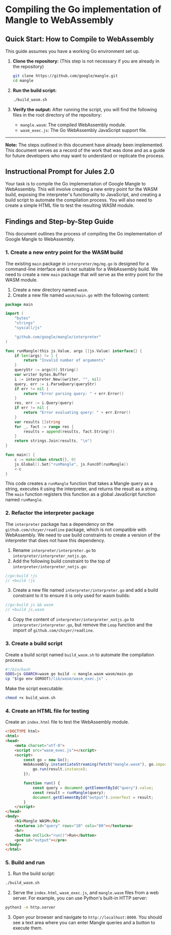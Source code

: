 # Compiling the Go implementation of Mangle to WebAssembly

## Quick Start: How to Compile to WebAssembly

This guide assumes you have a working Go environment set up.

1.  **Clone the repository:**
    (This step is not necessary if you are already in the repository)
    ```bash
    git clone https://github.com/google/mangle.git
    cd mangle
    ```

2.  **Run the build script:**
    ```bash
    ./build_wasm.sh
    ```

3.  **Verify the output:**
    After running the script, you will find the following files in the root directory of the repository:
    *   `mangle.wasm`: The compiled WebAssembly module.
    *   `wasm_exec.js`: The Go WebAssembly JavaScript support file.

---

**Note:** The steps outlined in this document have already been implemented. This document serves as a record of the work that was done and as a guide for future developers who may want to understand or replicate the process.

## Instructional Prompt for Jules 2.0

Your task is to compile the Go implementation of Google Mangle to WebAssembly. This will involve creating a new entry point for the WASM build, exposing the interpreter's functionality to JavaScript, and creating a build script to automate the compilation process. You will also need to create a simple HTML file to test the resulting WASM module.

## Findings and Step-by-Step Guide

This document outlines the process of compiling the Go implementation of Google Mangle to WebAssembly.

### 1. Create a new entry point for the WASM build

The existing `main` package in `interpreter/mg/mg.go` is designed for a command-line interface and is not suitable for a WebAssembly build. We need to create a new `main` package that will serve as the entry point for the WASM module.

1.  Create a new directory named `wasm`.
2.  Create a new file named `wasm/main.go` with the following content:

```go
package main

import (
	"bytes"
	"strings"
	"syscall/js"

	"github.com/google/mangle/interpreter"
)

func runMangle(this js.Value, args []js.Value) interface{} {
	if len(args) != 1 {
		return "Invalid number of arguments"
	}
	queryStr := args[0].String()
	var writer bytes.Buffer
	i := interpreter.New(&writer, "", nil)
	query, err := i.ParseQuery(queryStr)
	if err != nil {
		return "Error parsing query: " + err.Error()
	}
	res, err := i.Query(query)
	if err != nil {
		return "Error evaluating query: " + err.Error()
	}
	var results []string
	for _, fact := range res {
		results = append(results, fact.String())
	}
	return strings.Join(results, "\n")
}

func main() {
	c := make(chan struct{}, 0)
	js.Global().Set("runMangle", js.FuncOf(runMangle))
	<-c
}
```

This code creates a `runMangle` function that takes a Mangle query as a string, executes it using the interpreter, and returns the result as a string. The `main` function registers this function as a global JavaScript function named `runMangle`.

### 2. Refactor the interpreter package

The `interpreter` package has a dependency on the `github.com/chzyer/readline` package, which is not compatible with WebAssembly. We need to use build constraints to create a version of the interpreter that does not have this dependency.

1.  Rename `interpreter/interpreter.go` to `interpreter/interpreter_notjs.go`.
2.  Add the following build constraint to the top of `interpreter/interpreter_notjs.go`:

```go
//go:build !js
// +build !js
```

3.  Create a new file named `interpreter/interpreter.go` and add a build constraint to it to ensure it is only used for wasm builds:

```go
//go:build js && wasm
// +build js,wasm
```

4.  Copy the content of `interpreter/interpreter_notjs.go` to `interpreter/interpreter.go`, but remove the `Loop` function and the import of `github.com/chzyer/readline`.

### 3. Create a build script

Create a build script named `build_wasm.sh` to automate the compilation process.

```bash
#!/bin/bash
GOOS=js GOARCH=wasm go build -o mangle.wasm wasm/main.go
cp "$(go env GOROOT)/lib/wasm/wasm_exec.js" .
```

Make the script executable:

```bash
chmod +x build_wasm.sh
```

### 4. Create an HTML file for testing

Create an `index.html` file to test the WebAssembly module.

```html
<!DOCTYPE html>
<html>
<head>
    <meta charset="utf-8">
    <script src="wasm_exec.js"></script>
    <script>
        const go = new Go();
        WebAssembly.instantiateStreaming(fetch("mangle.wasm"), go.importObject).then((result) => {
            go.run(result.instance);
        });

        function run() {
            const query = document.getElementById("query").value;
            const result = runMangle(query);
            document.getElementById("output").innerText = result;
        }
    </script>
</head>
<body>
    <h1>Mangle WASM</h1>
    <textarea id="query" rows="10" cols="80"></textarea>
    <br>
    <button onClick="run()">Run</button>
    <pre id="output"></pre>
</body>
</html>
```

### 5. Build and run

1.  Run the build script:

```bash
./build_wasm.sh
```

2.  Serve the `index.html`, `wasm_exec.js`, and `mangle.wasm` files from a web server. For example, you can use Python's built-in HTTP server:

```bash
python3 -m http.server
```

3.  Open your browser and navigate to `http://localhost:8000`. You should see a text area where you can enter Mangle queries and a button to execute them.
